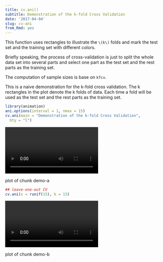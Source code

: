 ```yaml
---
title: cv.ani()
subtitle: Demonstration of the k-fold Cross Validation
date: '2017-04-04'
slug: cv-ani
from_Rmd: yes
---
```


This function uses rectangles to illustrate the `\(k\)` folds and
mark the test set and the training set with different colors.

Briefly speaking, the process of cross-validation is just to split
the whole data set into several parts and select one part as the
test set and the rest parts as the training set.

The computation of sample sizes is base on `kfcv`.

 
This is a naive demonstration for the k-fold cross validation. The k rectangles in the plot denote the k folds of data. Each time a fold will be used as the test set and the rest parts as the training set. 


```r
library(animation)
ani.options(interval = 1, nmax = 15)
cv.ani(main = "Demonstration of the k-fold Cross Validation", 
  bty = "l")
```

<video controls loop autoplay><source src="https://assets.yihui.org/figures/animation/example/cv-ani/demo-a.mp4" /><p>plot of chunk demo-a</p></video>




```r
## leave-one-out CV
cv.ani(x = runif(15), k = 15)
```

<video controls loop autoplay><source src="https://assets.yihui.org/figures/animation/example/cv-ani/demo-b.mp4" /><p>plot of chunk demo-b</p></video>


